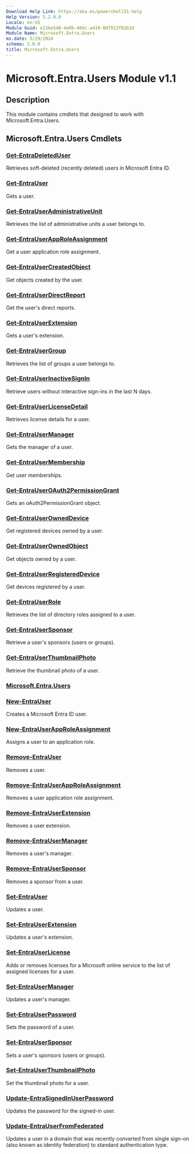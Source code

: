 ```yaml
---
Download Help Link: https://aka.ms/powershell51-help
Help Version: 5.2.0.0
Locale: en-US
Module Guid: e21be540-4e0b-40dc-a419-8d7912f82b2d
Module Name: Microsoft.Entra.Users
ms.date: 5/29/2024
schema: 2.0.0
title: Microsoft.Entra.Users
---
```

# Microsoft.Entra.Users Module v1.1

## Description

This module contains cmdlets that designed to work with Microsoft.Entra.Users.

## Microsoft.Entra.Users Cmdlets

### [Get-EntraDeletedUser](Get-EntraDeletedUser.md)

Retrieves soft-deleted (recently deleted) users in Microsoft Entra ID.

### [Get-EntraUser](Get-EntraUser.md)

Gets a user.

### [Get-EntraUserAdministrativeUnit](Get-EntraUserAdministrativeUnit.md)

Retrieves the list of administrative units a user belongs to.

### [Get-EntraUserAppRoleAssignment](Get-EntraUserAppRoleAssignment.md)

Get a user application role assignment.

### [Get-EntraUserCreatedObject](Get-EntraUserCreatedObject.md)

Get objects created by the user.

### [Get-EntraUserDirectReport](Get-EntraUserDirectReport.md)

Get the user's direct reports.

### [Get-EntraUserExtension](Get-EntraUserExtension.md)

Gets a user's extension.

### [Get-EntraUserGroup](Get-EntraUserGroup.md)

Retrieves the list of groups a user belongs to.

### [Get-EntraUserInactiveSignIn](Get-EntraUserInactiveSignIn.md)

Retrieve users without interactive sign-ins in the last N days.

### [Get-EntraUserLicenseDetail](Get-EntraUserLicenseDetail.md)

Retrieves license details for a user.

### [Get-EntraUserManager](Get-EntraUserManager.md)

Gets the manager of a user.

### [Get-EntraUserMembership](Get-EntraUserMembership.md)

Get user memberships.

### [Get-EntraUserOAuth2PermissionGrant](Get-EntraUserOAuth2PermissionGrant.md)

Gets an oAuth2PermissionGrant object.

### [Get-EntraUserOwnedDevice](Get-EntraUserOwnedDevice.md)

Get registered devices owned by a user.

### [Get-EntraUserOwnedObject](Get-EntraUserOwnedObject.md)

Get objects owned by a user.

### [Get-EntraUserRegisteredDevice](Get-EntraUserRegisteredDevice.md)

Get devices registered by a user.

### [Get-EntraUserRole](Get-EntraUserRole.md)

Retrieves the list of directory roles assigned to a user.

### [Get-EntraUserSponsor](Get-EntraUserSponsor.md)

Retrieve a user's sponsors (users or groups).

### [Get-EntraUserThumbnailPhoto](Get-EntraUserThumbnailPhoto.md)

Retrieve the thumbnail photo of a user.

### [Microsoft.Entra.Users](Microsoft.Entra.Users.md)

### [New-EntraUser](New-EntraUser.md)

Creates a Microsoft Entra ID user.

### [New-EntraUserAppRoleAssignment](New-EntraUserAppRoleAssignment.md)

Assigns a user to an application role.

### [Remove-EntraUser](Remove-EntraUser.md)

Removes a user.

### [Remove-EntraUserAppRoleAssignment](Remove-EntraUserAppRoleAssignment.md)

Removes a user application role assignment.

### [Remove-EntraUserExtension](Remove-EntraUserExtension.md)

Removes a user extension.

### [Remove-EntraUserManager](Remove-EntraUserManager.md)

Removes a user's manager.

### [Remove-EntraUserSponsor](Remove-EntraUserSponsor.md)

Removes a sponsor from a user.

### [Set-EntraUser](Set-EntraUser.md)

Updates a user.

### [Set-EntraUserExtension](Set-EntraUserExtension.md)

Updates a user's extension.

### [Set-EntraUserLicense](Set-EntraUserLicense.md)

Adds or removes licenses for a Microsoft online service to the list of assigned licenses for a user.

### [Set-EntraUserManager](Set-EntraUserManager.md)

Updates a user's manager.

### [Set-EntraUserPassword](Set-EntraUserPassword.md)

Sets the password of a user.

### [Set-EntraUserSponsor](Set-EntraUserSponsor.md)

Sets a user's sponsors (users or groups).

### [Set-EntraUserThumbnailPhoto](Set-EntraUserThumbnailPhoto.md)

Set the thumbnail photo for a user.

### [Update-EntraSignedInUserPassword](Update-EntraSignedInUserPassword.md)

Updates the password for the signed-in user.

### [Update-EntraUserFromFederated](Update-EntraUserFromFederated.md)

Updates a user in a domain that was recently converted from single sign-on (also known as identity federation) to standard authentication type.


